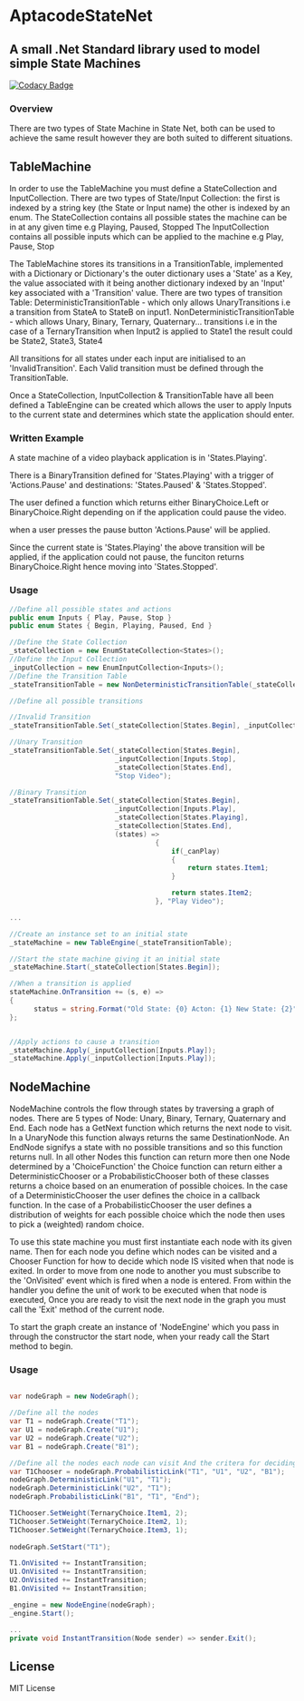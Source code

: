 # AptacodeStateNet

## A small .Net Standard library used to model simple State Machines

[![Codacy Badge](https://api.codacy.com/project/badge/Grade/bbdf96f5e1304d679e6addf01b2618a1)](https://www.codacy.com/manual/Timmoth/AptacodeStateNet?utm_source=github.com&amp;utm_medium=referral&amp;utm_content=Timmoth/AptacodeStateNet&amp;utm_campaign=Badge_Grade)

### Overview

There are two types of State Machine in State Net, both can be used to achieve the same result however they are both suited to different situations.

## TableMachine

In order to use the TableMachine you must define a StateCollection and InputCollection. There are two types of State/Input Collection: the first is indexed by a string key (the State or Input name) the other is indexed by an enum. 
The StateCollection contains all possible states the machine can be in at any given time e.g Playing, Paused, Stopped
The InputCollection contains all possible inputs which can be applied to the machine e.g Play, Pause, Stop

The TableMachine stores its transitions in a TransitionTable, implemented with a Dictionary or Dictionary's the outer dictionary uses a 'State' as a Key, the value associated with it being another dictionary indexed by an 'Input' key associated with a 'Transition' value.
There are two types of transition Table: 
DeterministicTransitionTable - which only allows UnaryTransitions i.e a transition from StateA to StateB on input1.
NonDeterministicTransitionTable - which allows Unary, Binary, Ternary, Quaternary... transitions i.e in the case of a TernaryTransition when Input2 is applied to State1 the result could be State2, State3, State4

All transitions for all states under each input are initialised to an 'InvalidTransition'. Each Valid transition must be defined through the TransitionTable.

Once a StateCollection, InputCollection & TransitionTable have all been defined a TableEngine can be created which allows the user to apply Inputs to the current state and determines which state the application should enter.

### Written Example

A state machine of a video playback application is in 'States.Playing'.

There is a BinaryTransition defined for 'States.Playing' with a trigger of 'Actions.Pause' and destinations: 'States.Paused' & 'States.Stopped'. 

The user defined a function which returns either BinaryChoice.Left or BinaryChoice.Right depending on if the application could pause the video.

when a user presses the pause button 'Actions.Pause' will be applied. 

Since the current state is 'States.Playing' the above transition will be applied, if the application could not pause, the funciton returns BinaryChoice.Right hence moving into 'States.Stopped'.

### Usage

```csharp
//Define all possible states and actions
public enum Inputs { Play, Pause, Stop }
public enum States { Begin, Playing, Paused, End }

//Define the State Collection
_stateCollection = new EnumStateCollection<States>();
//Define the Input Collection
_inputCollection = new EnumInputCollection<Inputs>();
//Define the Transition Table
_stateTransitionTable = new NonDeterministicTransitionTable(_stateCollection, _inputCollection);

//Define all possible transitions

//Invalid Transition
_stateTransitionTable.Set(_stateCollection[States.Begin], _inputCollection[Inputs.Pause], "Cannot Pause before the video is playing");

//Unary Transition
_stateTransitionTable.Set(_stateCollection[States.Begin],
                          _inputCollection[Inputs.Stop],
                          _stateCollection[States.End],
                          "Stop Video");

//Binary Transition
_stateTransitionTable.Set(_stateCollection[States.Begin],
                          _inputCollection[Inputs.Play],
                          _stateCollection[States.Playing],
                          _stateCollection[States.End],
                          (states) =>
                                    {
                                        if(_canPlay)
                                        {
                                            return states.Item1;
                                        }

                                        return states.Item2;
                                    }, "Play Video");

...

//Create an instance set to an initial state
_stateMachine = new TableEngine(_stateTransitionTable);

//Start the state machine giving it an initial state
_stateMachine.Start(_stateCollection[States.Begin]);

//When a transition is applied
stateMachine.OnTransition += (s, e) => 
{ 
      status = string.Format("Old State: {0} Acton: {1} New State: {2}", e.OldState, e.Action, e.NewState);
};


//Apply actions to cause a transition
_stateMachine.Apply(_inputCollection[Inputs.Play]);
_stateMachine.Apply(_inputCollection[Inputs.Play]);

```

## NodeMachine

NodeMachine controls the flow through states by traversing a graph of nodes.
There are 5 types of Node: Unary, Binary, Ternary, Quaternary and End.
Each node has a GetNext function which returns the next node to visit. 
In a UnaryNode this function always returns the same DestinationNode.
An EndNode signifys a state with no possible transitions and so this function returns null. 
In all other Nodes this function can return more then one Node determined by a 'ChoiceFunction' the Choice function can return either a DeterministicChooser or a ProbabilisticChooser both of these classes returns a choice based on an enumeration of possible choices.
In the case of a DeterministicChooser the user defines the choice in a callback function.
In the case of a ProbabilisticChooser the user defines a distribution of weights for each possible choice which the node then uses to pick a (weighted) random choice.

To use this state machine you must first instantiate each node with its given name. 
Then for each node you define which nodes can be visited and a Chooser Function for how to decide which node IS visited when that node is exited. 
In order to move from one node to another you must subscribe to the 'OnVisited' event which is fired when a node is entered. From within the handler you define the unit of work to be executed when that node is executed, Once you are ready to visit the next node in the graph you must call the 'Exit' method of the current node.

To start the graph create an instance of 'NodeEngine' which you pass in through the constructor the start node, when your ready call the Start method to begin.

### Usage

```csharp

var nodeGraph = new NodeGraph();

//Define all the nodes
var T1 = nodeGraph.Create("T1");
var U1 = nodeGraph.Create("U1");
var U2 = nodeGraph.Create("U2");
var B1 = nodeGraph.Create("B1");

//Define all the nodes each node can visit And the critera for deciding which to choose
var T1Chooser = nodeGraph.ProbabilisticLink("T1", "U1", "U2", "B1");
nodeGraph.DeterministicLink("U1", "T1");
nodeGraph.DeterministicLink("U2", "T1");
nodeGraph.ProbabilisticLink("B1", "T1", "End");

T1Chooser.SetWeight(TernaryChoice.Item1, 2);
T1Chooser.SetWeight(TernaryChoice.Item2, 1);
T1Chooser.SetWeight(TernaryChoice.Item3, 1);
            
nodeGraph.SetStart("T1");

T1.OnVisited += InstantTransition;
U1.OnVisited += InstantTransition;
U2.OnVisited += InstantTransition;
B1.OnVisited += InstantTransition;

_engine = new NodeEngine(nodeGraph);
_engine.Start();

...
private void InstantTransition(Node sender) => sender.Exit();

```

## License

MIT License
